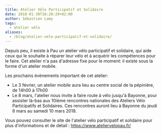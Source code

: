 ```yaml
---
title: Atelier Vélo Participatif et Solidaire
date: 2018-01-30T16:28:29+02:00
author: Sébastien Lamy
tags:
  - atelier vélo
aliases:
  - /blog/atelier-velo-participatif-et-solidaire/
---
```


Depuis peu, il existe à Pau un atelier vélo participatif et solidaire, qui aide
ceux qui le souhaite à réparer leur vélo et à acquérir les compétences pour le
faire. Cet atelier n'a pas d'adresse fixe pour le moment: il existe sous la
forme d'un atelier mobile.

Les prochains évènements important de cet atelier:

* Le 3 février, un atelier mobile aura lieu au centre social de la pépinière, de 14h00 à 17h00
* Le 8 mars, l'atelier nous invite à faire route à vélo jusqu'à Bayonne, pour
  assister là-bas aux 10ième rencontres nationales des Ateliers Vélo
  Participatifs et Solidaires. Ces rencontres auront lieu à Bayonne du jeudi 8
  mars au samedi 10 mars 2018.

Vous pouvez consulter le site de l'atelier vélo participatif et solidaire pour
plus d'informations et de détail : https://www.ateliervelopau.fr/

